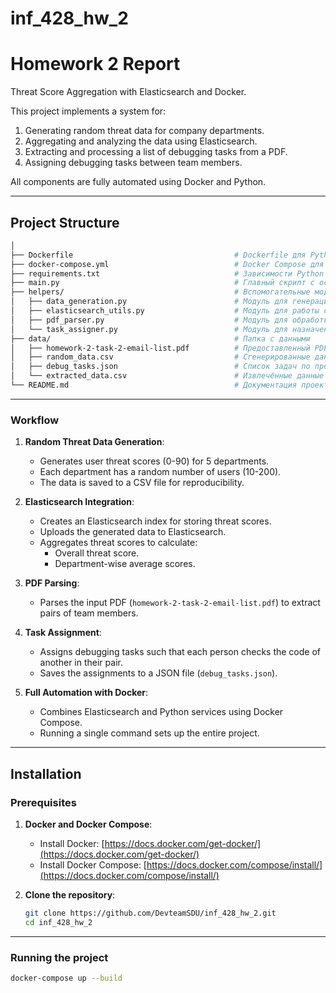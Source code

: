 # inf_428_hw_2

# Homework 2 Report

Threat Score Aggregation with Elasticsearch and Docker.

This project implements a system for:
1. Generating random threat data for company departments.
2. Aggregating and analyzing the data using Elasticsearch.
3. Extracting and processing a list of debugging tasks from a PDF.
4. Assigning debugging tasks between team members.

All components are fully automated using Docker and Python.

---

## Project Structure
```bash
│
├── Dockerfile                                    # Dockerfile для Python-приложения
├── docker-compose.yml                            # Docker Compose для запуска Elasticsearch и Python-приложения
├── requirements.txt                              # Зависимости Python
├── main.py                                       # Главный скрипт с основной логикой
├── helpers/                                      # Вспомогательные модули
│   ├── data_generation.py                        # Модуль для генерации случайных данных
│   ├── elasticsearch_utils.py                    # Модуль для работы с Elasticsearch
│   ├── pdf_parser.py                             # Модуль для обработки PDF-файла
│   └── task_assigner.py                          # Модуль для назначения задач по проверке
├── data/                                         # Папка с данными
│   ├── homework-2-task-2-email-list.pdf          # Предоставленный PDF-файл с парами студентов
│   ├── random_data.csv                           # Сгенерированные данные угроз
│   ├── debug_tasks.json                          # Список задач по проверке
│   └── extracted_data.csv                        # Извлечённые данные из PDF-файла
└── README.md                                     # Документация проекта
```

---

### Workflow

1. **Random Threat Data Generation**:
   - Generates user threat scores (0-90) for 5 departments.
   - Each department has a random number of users (10-200).
   - The data is saved to a CSV file for reproducibility.

2. **Elasticsearch Integration**:
   - Creates an Elasticsearch index for storing threat scores.
   - Uploads the generated data to Elasticsearch.
   - Aggregates threat scores to calculate:
     - Overall threat score.
     - Department-wise average scores.

3. **PDF Parsing**:
   - Parses the input PDF (`homework-2-task-2-email-list.pdf`) to extract pairs of team members.

4. **Task Assignment**:
   - Assigns debugging tasks such that each person checks the code of another in their pair.
   - Saves the assignments to a JSON file (`debug_tasks.json`).

5. **Full Automation with Docker**:
   - Combines Elasticsearch and Python services using Docker Compose.
   - Running a single command sets up the entire project.

---

## Installation

### Prerequisites

1. **Docker and Docker Compose**:
   - Install Docker: [https://docs.docker.com/get-docker/](https://docs.docker.com/get-docker/)
   - Install Docker Compose: [https://docs.docker.com/compose/install/](https://docs.docker.com/compose/install/)

2. **Clone the repository**:
   ```bash
   git clone https://github.com/DevteamSDU/inf_428_hw_2.git
   cd inf_428_hw_2
   ```

---

### Running the project

```bash
docker-compose up --build
```
